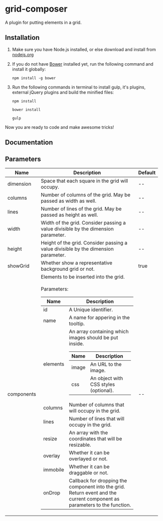grid-composer
=============

A plugin for putting elements in a grid.


Installation
-------------

1. Make sure you have Node.js installed, or else download and install from [nodejs.org](http://nodejs.org)
2. If you do not have [Bower](http://bower.io/) installed yet, run the following command and install it globally:

	`npm install -g bower`

3. Run the following commands in terminal to install gulp, it's plugins, external jQuery plugins and build the minified files:

	`npm install` 

	`bower install` 

	`gulp` 

Now you are ready to code and make awesome tricks!


Documentation
--------------

## Parameters

<table>
	<thead>
		<tr>
			<th>Name</th>
			<th>Description</th>
			<th>Default</th>
		</tr>
	</thead>
	<tbody>
		<tr>
			<td>dimension</td>
			<td>Space that each square in the grid will occupy.</td>
			<td>--</td>
		</tr>
		<tr>
			<td>columns</td>
			<td>Number of columns of the grid. May be passed as width as well.</td>
			<td>--</td>
		</tr>
		<tr>
			<td>lines</td>
			<td>Number of lines of the grid. May be passed as height as well.</td>
			<td>--</td>
		</tr>
		<tr>
			<td>width</td>
			<td>Width of the grid. Consider passing a value divisible by the dimension parameter.</td>
			<td>--</td>
		</tr>
		<tr>
			<td>height</td>
			<td>Height of the grid. Consider passing a value divisible by the dimension parameter.</td>
			<td>--</td>
		</tr>
		<tr>
			<td>showGrid</td>
			<td>Whether show a representative background grid or not.</td>
			<td>true</td>
		</tr>
		<tr>
			<td>components</td>
			<td>
				Elements to be inserted into the grid. <br><br>Parameters:
				<table>
					<thead>
						<tr>
							<th>Name</th>
							<th>Description</th>
						</tr>
					</thead>
					<tbody>
						<tr>
							<td>id</td>
							<td>A Unique identifier.</td>
						</tr>
						<tr>
							<td>name</td>
							<td>A name for appering in the tooltip.</td>
						</tr>
						<tr>
							<td>elements</td>
							<td>An array containing which images should be put inside.
								<table>
									<thead>
										<tr>
											<th>Name</th>
											<th>Description</th>
										</tr>
									</thead>
									<tbody>
										<tr>
											<td>image</td>
											<td>An URL to the image.</td>
										</tr>
										<tr>
											<td>css</td>
											<td>An object with CSS styles (optional).</td>
										</tr>
									</tbody>
								</table>
							</td>
						</tr>
						<tr>
							<td>columns</td>
							<td>Number of columns that will occupy in the grid.</td>
						</tr>
						<tr>
							<td>lines</td>
							<td>Number of lines that will occupy in the grid.</td>
						</tr>
						<tr>
							<td>resize</td>
							<td>An array with the coordinates that will be resizable.</td>
						</tr>
						<tr>
							<td>overlay</td>
							<td>Whether it can be overlayed or not.</td>
						</tr>
						<tr>
							<td>immobile</td>
							<td>Whether it can be draggable or not.</td>
						</tr>
						<tr>
							<td>onDrop</td>
							<td>Callback for dropping the component into the grid. Return event and the current component as parameters to the function.</td>
						</tr>
					</tbody>
				</table>
			</td>
			<td>--</td>
		</tr>
	</tbody>
</table>